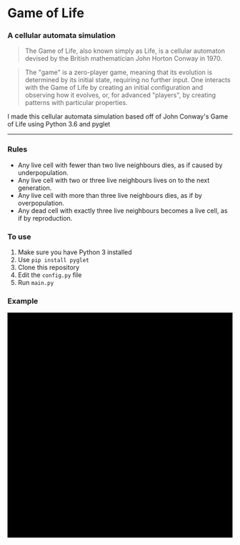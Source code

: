 # Game of Life
### A cellular automata simulation

> The Game of Life, also known simply as Life, is a cellular automaton devised by the British mathematician John Horton Conway in 1970.

>The "game" is a zero-player game, meaning that its evolution is determined by its initial state, requiring no further input. One interacts with the Game of Life by creating an initial configuration and observing how it evolves, or, for advanced "players", by creating patterns with particular properties.

I made this cellular automata simulation based off of John Conway's Game of Life using Python 3.6 and pyglet

---

### Rules
+ Any live cell with fewer than two live neighbours dies, as if caused by underpopulation.
+ Any live cell with two or three live neighbours lives on to the next generation.
+ Any live cell with more than three live neighbours dies, as if by overpopulation.
+ Any dead cell with exactly three live neighbours becomes a live cell, as if by reproduction.

### To use
1. Make sure you have Python 3 installed
2. Use `pip install pyglet`
3. Clone this repository
4. Edit the `config.py` file
5. Run `main.py`

### Example
![example](https://github.com/SmithJesko/game_of_life/blob/master/example.gif)
